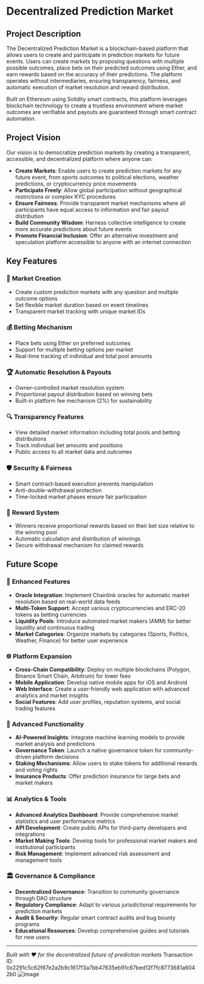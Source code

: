# Decentralized Prediction Market

## Project Description

The Decentralized Prediction Market is a blockchain-based platform that allows users to create and participate in prediction markets for future events. Users can create markets by proposing questions with multiple possible outcomes, place bets on their predicted outcomes using Ether, and earn rewards based on the accuracy of their predictions. The platform operates without intermediaries, ensuring transparency, fairness, and automatic execution of market resolution and reward distribution.

Built on Ethereum using Solidity smart contracts, this platform leverages blockchain technology to create a trustless environment where market outcomes are verifiable and payouts are guaranteed through smart contract automation.

## Project Vision

Our vision is to democratize prediction markets by creating a transparent, accessible, and decentralized platform where anyone can:

- **Create Markets**: Enable users to create prediction markets for any future event, from sports outcomes to political elections, weather predictions, or cryptocurrency price movements
- **Participate Freely**: Allow global participation without geographical restrictions or complex KYC procedures
- **Ensure Fairness**: Provide transparent market mechanisms where all participants have equal access to information and fair payout distribution
- **Build Community Wisdom**: Harness collective intelligence to create more accurate predictions about future events
- **Promote Financial Inclusion**: Offer an alternative investment and speculation platform accessible to anyone with an internet connection

## Key Features

### 🎯 **Market Creation**
- Create custom prediction markets with any question and multiple outcome options
- Set flexible market duration based on event timelines
- Transparent market tracking with unique market IDs

### 💰 **Betting Mechanism**
- Place bets using Ether on preferred outcomes
- Support for multiple betting options per market
- Real-time tracking of individual and total pool amounts

### 🏆 **Automatic Resolution & Payouts**
- Owner-controlled market resolution system
- Proportional payout distribution based on winning bets
- Built-in platform fee mechanism (2%) for sustainability

### 🔍 **Transparency Features**
- View detailed market information including total pools and betting distributions
- Track individual bet amounts and positions
- Public access to all market data and outcomes

### 🛡️ **Security & Fairness**
- Smart contract-based execution prevents manipulation
- Anti-double-withdrawal protection
- Time-locked market phases ensure fair participation

### 💸 **Reward System**
- Winners receive proportional rewards based on their bet size relative to the winning pool
- Automatic calculation and distribution of winnings
- Secure withdrawal mechanism for claimed rewards

## Future Scope

### 🔮 **Enhanced Features**
- **Oracle Integration**: Implement Chainlink oracles for automatic market resolution based on real-world data feeds
- **Multi-Token Support**: Accept various cryptocurrencies and ERC-20 tokens as betting currencies
- **Liquidity Pools**: Introduce automated market makers (AMM) for better liquidity and continuous trading
- **Market Categories**: Organize markets by categories (Sports, Politics, Weather, Finance) for better user experience

### 🌐 **Platform Expansion**
- **Cross-Chain Compatibility**: Deploy on multiple blockchains (Polygon, Binance Smart Chain, Arbitrum) for lower fees
- **Mobile Application**: Develop native mobile apps for iOS and Android
- **Web Interface**: Create a user-friendly web application with advanced analytics and market insights
- **Social Features**: Add user profiles, reputation systems, and social trading features

### 🤖 **Advanced Functionality**
- **AI-Powered Insights**: Integrate machine learning models to provide market analysis and predictions
- **Governance Token**: Launch a native governance token for community-driven platform decisions
- **Staking Mechanisms**: Allow users to stake tokens for additional rewards and voting rights
- **Insurance Products**: Offer prediction insurance for large bets and market makers

### 📊 **Analytics & Tools**
- **Advanced Analytics Dashboard**: Provide comprehensive market statistics and user performance metrics
- **API Development**: Create public APIs for third-party developers and integrations
- **Market Making Tools**: Develop tools for professional market makers and institutional participants
- **Risk Management**: Implement advanced risk assessment and management tools

### 🏛️ **Governance & Compliance**
- **Decentralized Governance**: Transition to community governance through DAO structure
- **Regulatory Compliance**: Adapt to various jurisdictional requirements for prediction markets
- **Audit & Security**: Regular smart contract audits and bug bounty programs
- **Educational Resources**: Develop comprehensive guides and tutorials for new users

---

*Built with ❤️ for the decentralized future of prediction markets*
Transaction ID: 0x2291c5c62f67e2a2b9c1617f3a7bb47635eb91c67bed12f7fc8773681a6042b0
![image](https://github.com/user-attachments/assets/02dda775-53de-442e-ae92-246d19ed957e)


